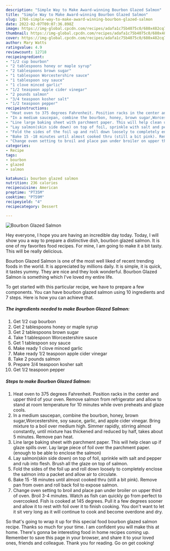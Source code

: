 ```yaml
---
description: "Simple Way to Make Award-winning Bourbon Glazed Salmon"
title: "Simple Way to Make Award-winning Bourbon Glazed Salmon"
slug: 1766-simple-way-to-make-award-winning-bourbon-glazed-salmon
date: 2022-02-07T09:07:36.898Z
image: https://img-global.cpcdn.com/recipes/adafa1c75b4075c0/680x482cq70/bourbon-glazed-salmon-recipe-main-photo.jpg
thumbnail: https://img-global.cpcdn.com/recipes/adafa1c75b4075c0/680x482cq70/bourbon-glazed-salmon-recipe-main-photo.jpg
cover: https://img-global.cpcdn.com/recipes/adafa1c75b4075c0/680x482cq70/bourbon-glazed-salmon-recipe-main-photo.jpg
author: Mary Watts
ratingvalue: 4.9
reviewcount: 12718
recipeingredient:
- "1/2 cup bourbon"
- "2 tablespoons honey or maple syrup"
- "2 tablespoons brown sugar"
- "1 tablespoon Worcestershire sauce"
- "1 tablespoon soy sauce"
- "1 clove minced garlic"
- "1/2 teaspoon apple cider vinegar"
- "2 pounds salmon"
- "3/4 teaspoon kosher salt"
- "1/2 teaspoon pepper"
recipeinstructions:
- "Heat oven to 375 degrees Fahrenheit. Position racks in the center and upper third of your oven. Remove salmon from refrigerator and allow to stand at room temperature for 10 minutes while oven preheats and glaze cools."
- "In a medium saucepan, combine the bourbon, honey, brown sugar,Worcestershire, soy sauce, garlic, and apple cider vinegar. Bring mixture to a boil over medium high. Simmer rapidly, stirring almost constantly, until mixture has thickened and reduced by half, takes about 5 minutes. Remove pan heat."
- "Line large baking sheet with parchment paper. This will help clean up if glaze spills over. Lay large piece of foil over the parchment paper.(enough to be able to enclose the salmon)"
- "Lay salmon(skin side down) on top of foil, sprinkle with salt and pepper and rub into flesh. Brush all the glaze on top of salmon."
- "Fold the sides of the foil up and roll down loosely to completely enclose the salmon into a packet and allow air to circulate."
- "Bake 15 -18 minutes until almost cooked thru (still a bit pink). Remove pan from oven and roll back foil to expose salmon."
- "Change oven setting to broil and place pan under broiler on upper third of oven. Broil 3-4 minutes. Watch as fish can quickly go from perfect to overcooked. Fish is cooked at 145 degrees. Pull it a few degrees sooner and allow it to rest with foil over it to finish cooking. You don&#39;t want to let it sit very long as it will continue to cook and become overdone and dry."
categories:
- Recipe
tags:
- bourbon
- glazed
- salmon

katakunci: bourbon glazed salmon 
nutrition: 236 calories
recipecuisine: American
preptime: "PT35M"
cooktime: "PT59M"
recipeyield: "4"
recipecategory: Dessert

---
```



![Bourbon Glazed Salmon](https://img-global.cpcdn.com/recipes/adafa1c75b4075c0/680x482cq70/bourbon-glazed-salmon-recipe-main-photo.jpg)

Hey everyone, I hope you are having an incredible day today. Today, I will show you a way to prepare a distinctive dish, bourbon glazed salmon. It is one of my favorites food recipes. For mine, I am going to make it a bit tasty. This will be really delicious.

Bourbon Glazed Salmon is one of the most well liked of recent trending foods in the world. It is appreciated by millions daily. It is simple, it is quick, it tastes yummy. They are nice and they look wonderful. Bourbon Glazed Salmon is something which I've loved my entire life.




To get started with this particular recipe, we have to prepare a few components. You can have bourbon glazed salmon using 10 ingredients and 7 steps. Here is how you can achieve that.

<!--inarticleads1-->

##### The ingredients needed to make Bourbon Glazed Salmon:

1. Get 1/2 cup bourbon
1. Get 2 tablespoons honey or maple syrup
1. Get 2 tablespoons brown sugar
1. Take 1 tablespoon Worcestershire sauce
1. Get 1 tablespoon soy sauce
1. Make ready 1 clove minced garlic
1. Make ready 1/2 teaspoon apple cider vinegar
1. Take 2 pounds salmon
1. Prepare 3/4 teaspoon kosher salt
1. Get 1/2 teaspoon pepper




<!--inarticleads2-->

##### Steps to make Bourbon Glazed Salmon:

1. Heat oven to 375 degrees Fahrenheit. Position racks in the center and upper third of your oven. Remove salmon from refrigerator and allow to stand at room temperature for 10 minutes while oven preheats and glaze cools.
1. In a medium saucepan, combine the bourbon, honey, brown sugar,Worcestershire, soy sauce, garlic, and apple cider vinegar. Bring mixture to a boil over medium high. Simmer rapidly, stirring almost constantly, until mixture has thickened and reduced by half, takes about 5 minutes. Remove pan heat.
1. Line large baking sheet with parchment paper. This will help clean up if glaze spills over. Lay large piece of foil over the parchment paper.(enough to be able to enclose the salmon)
1. Lay salmon(skin side down) on top of foil, sprinkle with salt and pepper and rub into flesh. Brush all the glaze on top of salmon.
1. Fold the sides of the foil up and roll down loosely to completely enclose the salmon into a packet and allow air to circulate.
1. Bake 15 -18 minutes until almost cooked thru (still a bit pink). Remove pan from oven and roll back foil to expose salmon.
1. Change oven setting to broil and place pan under broiler on upper third of oven. Broil 3-4 minutes. Watch as fish can quickly go from perfect to overcooked. Fish is cooked at 145 degrees. Pull it a few degrees sooner and allow it to rest with foil over it to finish cooking. You don&#39;t want to let it sit very long as it will continue to cook and become overdone and dry.




So that's going to wrap it up for this special food bourbon glazed salmon recipe. Thanks so much for your time. I am confident you will make this at home. There's gonna be interesting food in home recipes coming up. Remember to save this page in your browser, and share it to your loved ones, friends and colleague. Thank you for reading. Go on get cooking!
